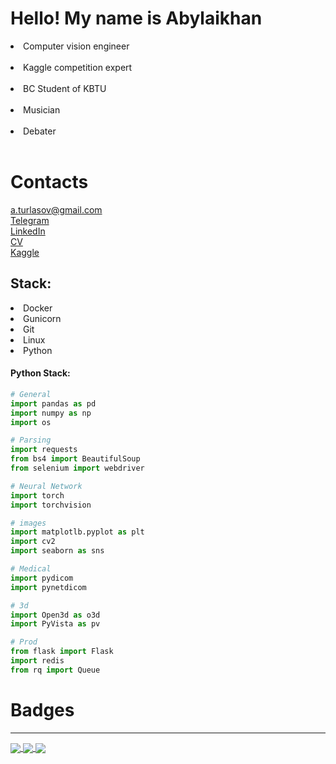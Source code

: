 # Hello! My name is Abylaikhan
<li>Computer vision engineer</li><br>
<li>Kaggle competition expert</li><br>
<li>BC Student of KBTU</li><br>
<li>Musician</li><br>
<li>Debater</li><br>

# Contacts
a.turlasov@gmail.com <br>
<a href="https://t.me/Aykhan_txt">Telegram</a> <br>
<a href="https://www.linkedin.com/in/abylaikhan-turlassov-2727b2196/">LinkedIn</a> <br>
<a href="https://almaty.hh.kz/resume/7257cfadff074a74fe0039ed1f3241734d7066">CV</a> <br>
<a href="https://www.kaggle.com/aykhanpy">Kaggle</a> <br>

## Stack:
<li>Docker</li>
<li>Gunicorn</li>
<li>Git</li>
<li>Linux</li>
<li>Python</li>

#### Python Stack:


```python
# General
import pandas as pd
import numpy as np
import os

# Parsing
import requests
from bs4 import BeautifulSoup
from selenium import webdriver

# Neural Network
import torch
import torchvision

# images
import matplotlb.pyplot as plt
import cv2
import seaborn as sns

# Medical
import pydicom
import pynetdicom

# 3d
import Open3d as o3d
import PyVista as pv

# Prod
from flask import Flask
import redis
from rq import Queue
```
# Badges
<hr>
<a href="https://www.kaggle.com/aykhanpy" target="_blank">
<img align="center" src="https://road-to-kaggle-grandmaster.vercel.app/api/badges/aykhanpy/competition">
</a>
<a href="https://www.kaggle.com/aykhanpy" target="_blank">
<img align="center" src="https://road-to-kaggle-grandmaster.vercel.app/api/badges/aykhanpy/notebook">
</a>
<a href="https://www.kaggle.com/aykhanpy" target="_blank">
<img align="center" src="https://road-to-kaggle-grandmaster.vercel.app/api/badges/aykhanpy/discussion">
</a>
